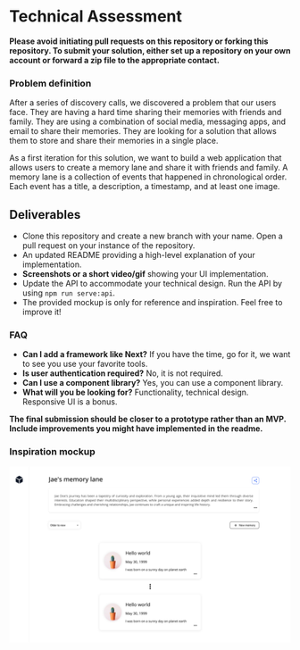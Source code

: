 # Technical Assessment

**Please avoid initiating pull requests on this repository or forking this repository. To submit your solution, either set up a repository on your own account or forward a zip file to the appropriate contact.**

### Problem definition

After a series of discovery calls, we discovered a problem that our users face. They are having a hard time sharing their memories with friends and family. They are using a combination of social media, messaging apps, and email to share their memories. They are looking for a solution that allows them to store and share their memories in a single place.

As a first iteration for this solution, we want to build a web application that allows users to create a memory lane and share it with friends and family. A memory lane is a collection of events that happened in chronological order. Each event has a title, a description, a timestamp, and at least one image.

## Deliverables

- Clone this repository and create a new branch with your name. Open a pull request on your instance of the repository.
- An updated README providing a high-level explanation of your implementation.
- **Screenshots or a short video/gif** showing your UI implementation.
- Update the API to accommodate your technical design. Run the API by using `npm run serve:api`.
- The provided mockup is only for reference and inspiration. Feel free to improve it!

### FAQ

- **Can I add a framework like Next?** If you have the time, go for it, we want to see you use your favorite tools.
- **Is user authentication required?** No, it is not required.
- **Can I use a component library?** Yes, you can use a component library.
- **What will you be looking for?** Functionality, technical design. Responsive UI is a bonus.

**The final submission should be closer to a prototype rather than an MVP. Include improvements you might have implemented in the readme.**

### Inspiration mockup

![Memory lane mockup](./memory_lane.png)
